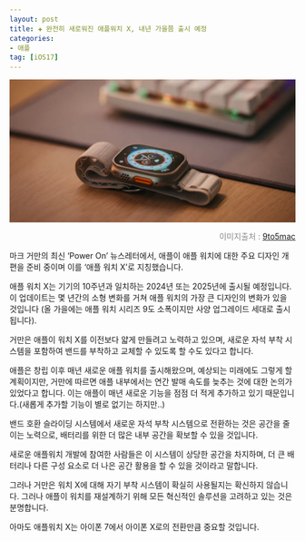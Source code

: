 ```yaml
---
layout: post  
title: ✚ 완전히 새로워진 애플워치 X, 내년 가을쯤 출시 예정
categories:
- 애플
tag: [iOS17]
---
```


<div class="markdown-image">
<img src="/assets/article_images/2023-08-13-watch-x/1.jpg" alt="" align="middle"/><p style="text-align:right; color:#878787"> 이미지출처 : <a href="https://9to5mac.com/2023/08/13/gurman-major-apple-watch-x-redesign-coming-next-year/"> 9to5mac </a> </p> </div>

<p class="drop-korean">

마크 거만의 최신 ‘Power On’ 뉴스레터에서, 애플이 애플 워치에 대한 주요 디자인 개편을 준비 중이며 이를 ‘애플 워치 X’로 지칭했습니다.
</p>

애플 워치 X는 기기의 10주년과 일치하는 2024년 또는 2025년에 출시될 예정입니다. 이 업데이트는 몇 년간의 소형 변화를 거쳐 애플 워치의 가장 큰 디자인의 변화가 있을 것입니다 (올 가을에는 애플 워치 시리즈 9도 소폭이지만 사양 업그레이드 세대로 출시됩니다).

거만은 애플이 워치 X를 이전보다 얇게 만들려고 노력하고 있으며, 새로운 자석 부착 시스템을 포함하여 밴드를 부착하고 교체할 수 있도록 할 수도 있다고 합니다.

애플은 창립 이후 매년 새로운 애플 워치를 출시해왔으며, 예상되는 미래에도 그렇게 할 계획이지만, 거만에 따르면 애플 내부에서는 연간 발매 속도를 늦추는 것에 대한 논의가 있었다고 합니다. 이는 애플이 매년 새로운 기능을 점점 더 적게 추가하고 있기 때문입니다.(새롭게 추가할 기능이 별로 없기는 하지만..)

밴드 호환 슬라이딩 시스템에서 새로운 자석 부착 시스템으로 전환하는 것은 공간을 줄이는 노력으로, 배터리를 위한 더 많은 내부 공간을 확보할 수 있을 것입니다.

새로운 애플워치 개발에 참여한 사람들은 이 시스템이 상당한 공간을 차지하며, 더 큰 배터리나 다른 구성 요소로 더 나은 공간 활용을 할 수 있을 것이라고 말합니다.

그러나 거만은 워치 X에 대해 자기 부착 시스템이 확실히 사용될지는 확신하지 않습니다. 그러나 애플이 워치를 재설계하기 위해 모든 혁신적인 솔루션을 고려하고 있는 것은 분명합니다.

아마도 애플워치 X는 아이폰 7에서 아이폰 X로의 전환만큼 중요할 것입니다.